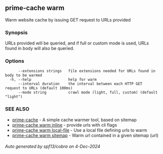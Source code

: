 ## prime-cache warm

Warm website cache by issuing GET request to URLs provided

### Synopsis

URLs provided will be queried, and if full or custom mode is used, URLs found in body will also be queried.

### Options

```
      --extensions strings   file extensions needed for URLs found in body to be warmed
  -h, --help                 help for warm
      --interval duration    the interval between each HTTP GET request to URLs (default 100ms)
      --mode string          crawl mode (light, full, custom) (default "light")
```

### SEE ALSO

* [prime-cache](prime-cache.md)	 - A simple cache warmer tool, based on sitemap
* [prime-cache warm inline](prime-cache_warm_inline.md)	 - provide urls with cli flags
* [prime-cache warm local-file](prime-cache_warm_local-file.md)	 - Use a local file defining urls to warm
* [prime-cache warm sitemap](prime-cache_warm_sitemap.md)	 - Warm url contained in a given sitemap (url)

###### Auto generated by spf13/cobra on 4-Dec-2024
